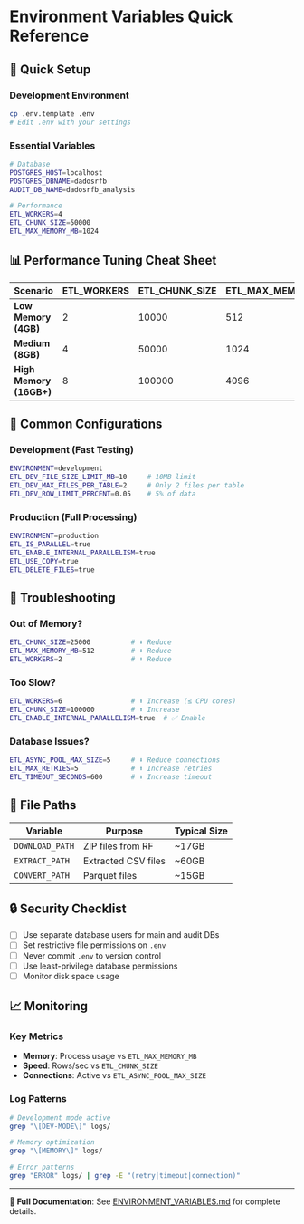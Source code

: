 # Environment Variables Quick Reference

## 🚀 Quick Setup

### Development Environment
```bash
cp .env.template .env
# Edit .env with your settings
```

### Essential Variables
```bash
# Database
POSTGRES_HOST=localhost
POSTGRES_DBNAME=dadosrfb
AUDIT_DB_NAME=dadosrfb_analysis

# Performance
ETL_WORKERS=4
ETL_CHUNK_SIZE=50000
ETL_MAX_MEMORY_MB=1024
```

## 📊 Performance Tuning Cheat Sheet

| Scenario | ETL_WORKERS | ETL_CHUNK_SIZE | ETL_MAX_MEMORY_MB |
|----------|-------------|----------------|-------------------|
| **Low Memory (4GB)** | 2 | 10000 | 512 |
| **Medium (8GB)** | 4 | 50000 | 1024 |
| **High Memory (16GB+)** | 8 | 100000 | 4096 |

## 🔧 Common Configurations

### Development (Fast Testing)
```bash
ENVIRONMENT=development
ETL_DEV_FILE_SIZE_LIMIT_MB=10     # 10MB limit
ETL_DEV_MAX_FILES_PER_TABLE=2     # Only 2 files per table
ETL_DEV_ROW_LIMIT_PERCENT=0.05    # 5% of data
```

### Production (Full Processing)
```bash
ENVIRONMENT=production
ETL_IS_PARALLEL=true
ETL_ENABLE_INTERNAL_PARALLELISM=true
ETL_USE_COPY=true
ETL_DELETE_FILES=true
```

## 🐛 Troubleshooting

### Out of Memory?
```bash
ETL_CHUNK_SIZE=25000          # ⬇️ Reduce
ETL_MAX_MEMORY_MB=512         # ⬇️ Reduce
ETL_WORKERS=2                 # ⬇️ Reduce
```

### Too Slow?
```bash
ETL_WORKERS=6                 # ⬆️ Increase (≤ CPU cores)
ETL_CHUNK_SIZE=100000         # ⬆️ Increase
ETL_ENABLE_INTERNAL_PARALLELISM=true  # ✅ Enable
```

### Database Issues?
```bash
ETL_ASYNC_POOL_MAX_SIZE=5     # ⬇️ Reduce connections
ETL_MAX_RETRIES=5             # ⬆️ Increase retries
ETL_TIMEOUT_SECONDS=600       # ⬆️ Increase timeout
```

## 📁 File Paths

| Variable | Purpose | Typical Size |
|----------|---------|--------------|
| `DOWNLOAD_PATH` | ZIP files from RF | ~17GB |
| `EXTRACT_PATH` | Extracted CSV files | ~60GB |
| `CONVERT_PATH` | Parquet files | ~15GB |

## 🔒 Security Checklist

- [ ] Use separate database users for main and audit DBs
- [ ] Set restrictive file permissions on `.env`
- [ ] Never commit `.env` to version control
- [ ] Use least-privilege database permissions
- [ ] Monitor disk space usage

## 📈 Monitoring

### Key Metrics
- **Memory**: Process usage vs `ETL_MAX_MEMORY_MB`
- **Speed**: Rows/sec vs `ETL_CHUNK_SIZE`
- **Connections**: Active vs `ETL_ASYNC_POOL_MAX_SIZE`

### Log Patterns
```bash
# Development mode active
grep "\[DEV-MODE\]" logs/

# Memory optimization
grep "\[MEMORY\]" logs/

# Error patterns
grep "ERROR" logs/ | grep -E "(retry|timeout|connection)"
```

---
📖 **Full Documentation**: See [ENVIRONMENT_VARIABLES.md](./ENVIRONMENT_VARIABLES.md) for complete details.
